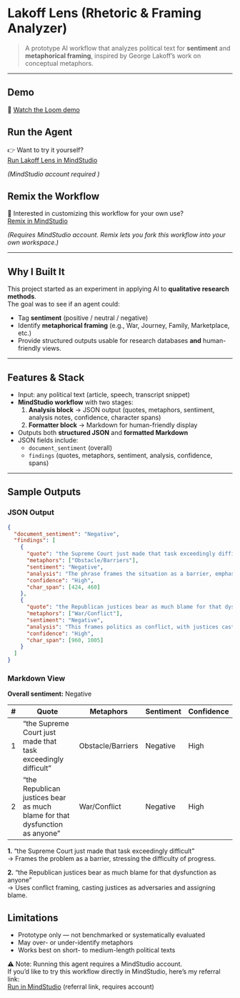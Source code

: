 # Lakoff Lens (Rhetoric & Framing Analyzer)

> A prototype AI workflow that analyzes political text for **sentiment** and **metaphorical framing**, inspired by George Lakoff’s work on conceptual metaphors.

---

## Demo
🎥 [Watch the Loom demo](https://www.loom.com/share/f34e4e9244334cc59e138f54d33221c5?sid=64444e61-fe79-43fd-aaa6-db3e02579fdf)


## Run the Agent
👉 Want to try it yourself?  
[Run Lakoff Lens in MindStudio](https://app.mindstudio.ai/agents/rhetoric--framing-analyzer-18659ffe)  

*(MindStudio account required )*  


## Remix the Workflow
🔧 Interested in customizing this workflow for your own use?  
[Remix in MindStudio](https://app.mindstudio.ai/agents/rhetoric--framing-analyzer-18659ffe/remix)  

*(Requires MindStudio account. Remix lets you fork this workflow into your own workspace.)*  

---

## Why I Built It
This project started as an experiment in applying AI to **qualitative research methods**.  
The goal was to see if an agent could:  
- Tag **sentiment** (positive / neutral / negative)  
- Identify **metaphorical framing** (e.g., War, Journey, Family, Marketplace, etc.)  
- Provide structured outputs usable for research databases **and** human-friendly views.  

---

## Features & Stack
- Input: any political text (article, speech, transcript snippet)  
- **MindStudio workflow** with two stages:  
  1. **Analysis block** → JSON output (quotes, metaphors, sentiment, analysis notes, confidence, character spans)  
  2. **Formatter block** → Markdown for human-friendly display  
- Outputs both **structured JSON** and **formatted Markdown**  
- JSON fields include:  
  - `document_sentiment` (overall)  
  - `findings` (quotes, metaphors, sentiment, analysis, confidence, spans)  

---

## Sample Outputs

### JSON Output
```json
{
  "document_sentiment": "Negative",
  "findings": [
    {
      "quote": "the Supreme Court just made that task exceedingly difficult",
      "metaphors": ["Obstacle/Barriers"],
      "sentiment": "Negative",
      "analysis": "The phrase frames the situation as a barrier, emphasizing obstacles faced by Congress.",
      "confidence": "High",
      "char_span": [424, 460]
    },
    {
      "quote": "the Republican justices bear as much blame for that dysfunction as anyone",
      "metaphors": ["War/Conflict"],
      "sentiment": "Negative",
      "analysis": "This frames politics as conflict, with justices cast as combatants in a struggle.",
      "confidence": "High",
      "char_span": [960, 1005]
    }
  ]
}
```
### Markdown View

**Overall sentiment:** Negative  

| # | Quote | Metaphors | Sentiment | Confidence |
|---|-------|-----------|-----------|------------|
| 1 | “the Supreme Court just made that task exceedingly difficult” | Obstacle/Barriers | Negative | High |
| 2 | “the Republican justices bear as much blame for that dysfunction as anyone” | War/Conflict | Negative | High |

**1.** “the Supreme Court just made that task exceedingly difficult”  
→ Frames the problem as a barrier, stressing the difficulty of progress.  

**2.** “the Republican justices bear as much blame for that dysfunction as anyone”  
→ Uses conflict framing, casting justices as adversaries and assigning blame.  


## Limitations
- Prototype only — not benchmarked or systematically evaluated
- May over- or under-identify metaphors
- Works best on short- to medium-length political texts

⚠️ Note: Running this agent requires a MindStudio account.  
If you’d like to try this workflow directly in MindStudio, here’s my referral link:  
[Run in MindStudio](https://get.mindstudio.ai/0wp8cavjwegg-8drt) (referral link, requires account) 
